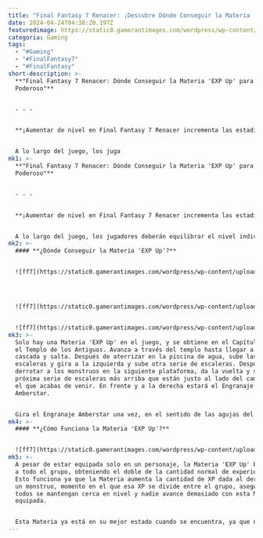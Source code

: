 ```yaml
---
title: "Final Fantasy 7 Renacer: ¡Descubre Dónde Conseguir la Materia 'EXP Up'"
date: 2024-04-24T04:38:20.197Z
featuredimage: https://static0.gamerantimages.com/wordpress/wp-content/uploads/2024/04/untitled-design-4-8.jpg?q=70&fit=contain&w=1140&h=&dpr=1
categoria: Gaming
tags:
  - "#Gaming"
  - "#FinalFantasy7"
  - "#FinalFantasy"
short-description: >-
  **"Final Fantasy 7 Renacer: Dónde Conseguir la Materia 'EXP Up' para un Equipo
  Poderoso"**


  - - -


  **¡Aumentar de nivel en Final Fantasy 7 Renacer incrementa las estadísticas base del personaje afectado, haciéndolos más fuertes en casi todos los aspectos! A pesar de tener un elenco tan grande, todos los miembros del grupo ganan experiencia en batalla, incluso aquellos que no participaron, ¡para asegurarse de que nadie quede rezagado e inutilizable más adelante en el juego!**


  A lo largo del juego, los juga
mk1: >-
  **"Final Fantasy 7 Renacer: Dónde Conseguir la Materia 'EXP Up' para un Equipo
  Poderoso"**


  - - -


  **¡Aumentar de nivel en Final Fantasy 7 Renacer incrementa las estadísticas base del personaje afectado, haciéndolos más fuertes en casi todos los aspectos! A pesar de tener un elenco tan grande, todos los miembros del grupo ganan experiencia en batalla, incluso aquellos que no participaron, ¡para asegurarse de que nadie quede rezagado e inutilizable más adelante en el juego!**


  A lo largo del juego, los jugadores deberán equilibrar el nivel individual de cada personaje, el Nivel del Grupo, el nivel de la Materia, los folios y la habilidad con las armas, todo para fortalecer a sus personajes. Aunque todas estas cosas pueden ayudar a preparar a tu equipo para lo que viene, nada supera simplemente subir de nivel, ¡y la Materia 'EXP Up' puede acelerar significativamente ese proceso!
mk2: >-
  #### **¿Dónde Conseguir la Materia 'EXP Up'?**


  ![ff7](https://static0.gamerantimages.com/wordpress/wp-content/uploads/2024/04/1-20.jpg?q=49&fit=contain&w=750&h=415&dpr=2 "ff7")




  ![ff7](https://static0.gamerantimages.com/wordpress/wp-content/uploads/2024/04/2-13.jpg?q=49&fit=contain&w=750&h=415&dpr=2 "ff7")


  ![ff7](https://static0.gamerantimages.com/wordpress/wp-content/uploads/2024/04/3-8.jpg?q=49&fit=contain&w=750&h=415&dpr=2 "ff7")
mk3: >-
  Solo hay una Materia 'EXP Up' en el juego, y se obtiene en el Capítulo 13, en
  el Templo de los Antiguos. Avanza a través del templo hasta llegar a la
  cascada y salta. Después de aterrizar en la piscina de agua, sube las
  escaleras y gira a la izquierda y sube otra serie de escaleras. Después de
  derrotar a los monstruos en la siguiente plataforma, da la vuelta y sube la
  próxima serie de escaleras más arriba que están justo al lado del camino por
  el que acabas de venir. En frente y a la derecha estará el Engranaje
  Amberstar.


  Gira el Engranaje Amberstar una vez, en el sentido de las agujas del reloj, y cambia la gravedad. Sigue el nuevo camino hacia la izquierda y derrota a los dos Dragones Antiguos en la parte superior de las escaleras. Los Dragones Antiguos son débiles al viento y recibir unos pocos hechizos también los derribará para hacerlos blancos fáciles para los combatientes cuerpo a cuerpo en tu grupo. Finalmente, dirígete a través de la puerta a la derecha de las escaleras para encontrar la Materia 'EXP Up' en la próxima plataforma.
mk4: >-
  #### **¿Cómo Funciona la Materia 'EXP Up'?**


  ![ff7](https://static0.gamerantimages.com/wordpress/wp-content/uploads/2024/04/limit-break2-56850e-g_.jpg?q=70&fit=crop&w=1500&dpr=1 "ff7")
mk5: >-
  A pesar de estar equipada solo en un personaje, la Materia 'EXP Up' beneficia
  a todo el grupo, obteniendo el doble de la cantidad normal de experiencia.
  Esto funciona ya que la Materia aumenta la cantidad de XP dada al derrotar a
  un monstruo, momento en el que esa XP se divide entre el grupo, asegurando que
  todos se mantengan cerca en nivel y nadie avance demasiado con esta Materia
  equipada.


  Esta Materia ya está en su mejor estado cuando se encuentra, ya que no puede subir de rango y no necesita ganar AP. Aunque esto ofrecerá un gran impulso en EXP, terminar el juego y desbloquear el Modo Difícil puede combinarse con esta Materia para hacer que todo el grupo alcance rápidamente el nivel máximo.
---
```

